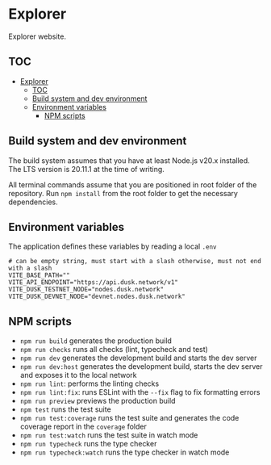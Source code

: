 # Explorer

Explorer website.

## TOC

- [Explorer](#explorer)
  - [TOC](#toc)
  - [Build system and dev environment](#build-system-and-dev-environment)
  - [Environment variables](#environment-variables)
    - [NPM scripts](#npm-scripts)

## Build system and dev environment

The build system assumes that you have at least Node.js v20.x installed. The LTS version is 20.11.1 at the time of writing.

All terminal commands assume that you are positioned in root folder of the repository.
Run `npm install` from the root folder to get the necessary dependencies.

## Environment variables

The application defines these variables by reading a local `.env`

```
# can be empty string, must start with a slash otherwise, must not end with a slash
VITE_BASE_PATH=""
VITE_API_ENDPOINT="https://api.dusk.network/v1"
VITE_DUSK_TESTNET_NODE="nodes.dusk.network"
VITE_DUSK_DEVNET_NODE="devnet.nodes.dusk.network"
```

## NPM scripts

- `npm run build` generates the production build
- `npm run checks` runs all checks (lint, typecheck and test)
- `npm run dev` generates the development build and starts the dev server
- `npm run dev:host` generates the development build, starts the dev server and exposes it to the local network
- `npm run lint`: performs the linting checks
- `npm run lint:fix`: runs ESLint with the `--fix` flag to fix formatting errors
- `npm run preview` previews the production build
- `npm test` runs the test suite
- `npm run test:coverage` runs the test suite and generates the code coverage report in the `coverage` folder
- `npm run test:watch` runs the test suite in watch mode
- `npm run typecheck` runs the type checker
- `npm run typecheck:watch` runs the type checker in watch mode
